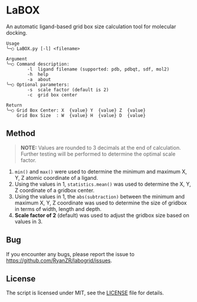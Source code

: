 # LaBOX

An automatic ligand-based grid box size calculation tool for molecular docking.

```
Usage
╰─○ LaBOX.py [-l] <filename>

Argument
╰─○ Command description:
        -l  ligand filename (supported: pdb, pdbqt, sdf, mol2)
        -h  help
        -a  about
╰─○ Optional parameters:
        -s  scale factor (default is 2)
        -c  grid box center

Return
╰─○ Grid Box Center: X  {value} Y  {value} Z  {value}
    Grid Box Size  : W  {value} H  {value} D  {value}
```

## Method
> **NOTE:** Values are rounded to 3 decimals at the end of calculation. Further testing will be performed to determine the optimal scale factor. 
1. `min()` and `max()` were used to determine the minimum and maximum X, Y, Z atomic coordinate of a ligand.
2. Using the values in 1, `statistics.mean()` was used to determine the X, Y, Z coordinate of a gridbox center.
3. Using the values in 1, the `abs(subtraction)` between the minimum and maximum X, Y, Z coordinate was used to determine the size of gridbox in terms of width, length and depth. 
4. **Scale factor of 2** (default) was used to adjust the gridbox size based on values in 3.

## Bug
If you encounter any bugs, please report the issue to https://github.com/RyanZR/labogrid/issues.

## License
The script is licensed under MIT, see the [LICENSE](https://github.com/RyanZR/labogrid/blob/main/LICENSE) file for details.
